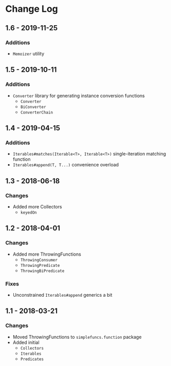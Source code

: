 # Change Log

## 1.6 - 2019-11-25
### Additions
* `Memoizer` utility

## 1.5 - 2019-10-11
### Additions
* `Converter` library for generating instance conversion functions
    * `Converter`
    * `BiConverter`
    * `ConverterChain`

## 1.4 - 2019-04-15
### Additions
* `Iterables#matches(Iterable<T>, Iterable<T>)` single-iteration matching function
* `Iterables#append(T, T...)` convenience overload

## 1.3 - 2018-06-18
### Changes
* Added more Collectors
	* `keyedOn`

## 1.2 - 2018-04-01
### Changes
* Added more ThrowingFunctions
	* `ThrowingConsumer`
	* `ThrowingPredicate`
	* `ThrowingBiPredicate`
### Fixes
* Unconstrained `Iterables#append` generics a bit

## 1.1 - 2018-03-21
### Changes
* Moved ThrowingFunctions to `simplefuncs.function` package
* Added initial
	* `Collectors`
	* `Iterables`
	* `Predicates`
